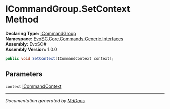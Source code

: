 ﻿<!--  
  <auto-generated>   
    The contents of this file were generated by a tool.  
    Changes to this file may be list if the file is regenerated  
  </auto-generated>   
-->

# ICommandGroup.SetContext Method

**Declaring Type:** [ICommandGroup](../index.md)  
**Namespace:** [EvoSC.Core.Commands.Generic.Interfaces](../../index.md)  
**Assembly:** EvoSC\#  
**Assembly Version:** 1.0.0

```csharp
public void SetContext(ICommandContext context);
```

## Parameters

`context`  [ICommandContext](../../ICommandContext/index.md)

___

*Documentation generated by [MdDocs](https://github.com/ap0llo/mddocs)*
